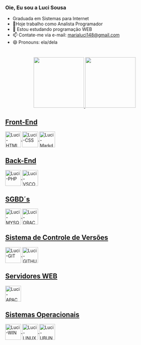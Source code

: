 ### Oie, Eu sou a Luci Sousa

*  Graduada em Sistemas para Internet 
* 🔭Hoje trabalho como Analista Programador
* 🌱 Estou estudando programação WEB
* 📫 Contate-me via e-mail: marialuci148@gmail.com
* 😄 Pronouns: ela/dela

#
<div align="center">
   <a href="https://github.com/marialucis">
   <img height="160em" src="https://github-readme-stats.vercel.app/api?username=marialucis&show_icons=true&theme=dracula&include_all_commits=true&count_private=true"/>
   <img height="160em" src="https://github-readme-stats.vercel.app/api/top-langs/?username=marialucis&layout=compact&langs_count=7&theme=dracula"/>
</div>
  
<div style="display: inline_block">
    <h2>Front-End</h2>
    <img align="center" alt="Luci-HTML" height="50" width="50"  src="https://cdn.jsdelivr.net/gh/devicons/devicon/icons/html5/html5-original-wordmark.svg" />
    <img align="center" alt="Luci-CSS" height="50" width="50"   src="https://cdn.jsdelivr.net/gh/devicons/devicon/icons/css3/css3-original-wordmark.svg" />
   <img align="center" alt="Luci-Markdown" height="50" width="50" src="https://cdn.jsdelivr.net/gh/devicons/devicon/icons/markdown/markdown-original.svg" />
</div>
  
<div style="display: inline_block">
     <h2>Back-End</h2>
     <img align="center" alt="Luci-PHP" height="50" width="50"   src="https://cdn.jsdelivr.net/gh/devicons/devicon/icons/php/php-original.svg" />
     <img align="center" alt="Luci-VSCODE" height="50" width="50" src="https://cdn.jsdelivr.net/gh/devicons/devicon/icons/vscode/vscode-original-wordmark.svg"/>  
</div>

   
<div style= "display: inline_block">
   <h2>SGBD´s</h2>
   <img align="center" alt="Luci-MYSQL" height="50" width="50" src="https://cdn.jsdelivr.net/gh/devicons/devicon/icons/mysql/mysql-original-wordmark.svg" />
   <img align="center" alt="Luci-ORACLE" height="50" width="50" src="https://cdn.jsdelivr.net/gh/devicons/devicon/icons/oracle/oracle-original.svg" />
</div>   
  
<div style="display: inline_block">
     <h2>Sistema de Controle de Versões</h2>
     <img align="center" alt="Luci-GIT" height="50" width="50"   src="https://cdn.jsdelivr.net/gh/devicons/devicon/icons/git/git-original-wordmark.svg" />
     <img align="center" alt="Luci-GITHUB" height="50" width="50" src="https://cdn.jsdelivr.net/gh/devicons/devicon/icons/github/github-original-wordmark.svg" />
</div>
  
<div style="display: inline_block">
    <h2>Servidores WEB</h2> 
    <img align="center" alt="Luci-APACHE" height="50" width="50" src="https://cdn.jsdelivr.net/gh/devicons/devicon/icons/apache/apache-original-wordmark.svg">  
</div>

<div style="display: inline_block">
      <h2>Sistemas Operacionais</h2>
      <img align="center" alt="Luci-WIN" height="50" width="50" src="https://cdn.jsdelivr.net/gh/devicons/devicon/icons/windows8/windows8-original.svg" />
      <img align="center" alt="Luci-LINUX" height="50" width="50" src="https://cdn.jsdelivr.net/gh/devicons/devicon/icons/linux/linux-original.svg" />
      <img align="center" alt="Luci-UBUNTU" height="50" width="50" src="https://cdn.jsdelivr.net/gh/devicons/devicon/icons/ubuntu/ubuntu-plain-wordmark.svg" />
</div>      
